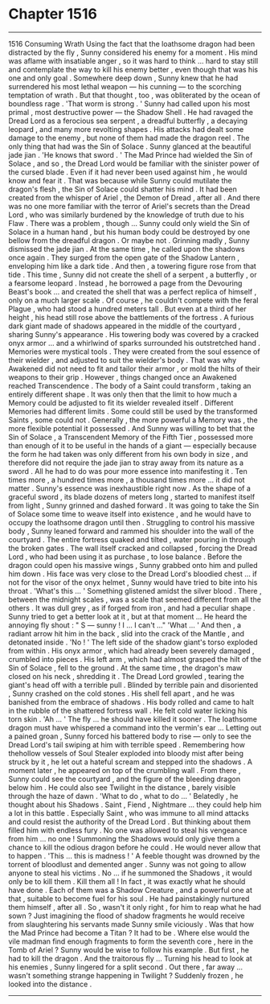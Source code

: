 
# Chapter 1516


---

1516 Consuming Wrath
Using the fact that the loathsome dragon had been distracted by the fly , Sunny considered his enemy for a moment . His mind was aflame with insatiable anger , so it was hard to think … hard to stay still and contemplate the way to kill his enemy better , even though that was his one and only goal .
Somewhere deep down , Sunny knew that he had surrendered his most lethal weapon — his cunning — to the scorching temptation of wrath . But that thought , too , was obliterated by the ocean of boundless rage .
'That worm is strong . '
Sunny had called upon his most primal , most destructive power — the Shadow Shell . He had ravaged the Dread Lord as a ferocious sea serpent , a dreadful butterfly , a decaying leopard , and many more revolting shapes . His attacks had dealt some damage to the enemy , but none of them had made the dragon reel .
The only thing that had was the Sin of Solace .
Sunny glanced at the beautiful jade jian .
'He knows that sword . '
The Mad Prince had wielded the Sin of Solace , and so , the Dread Lord would be familiar with the sinister power of the cursed blade . Even if it had never been used against him , he would know and fear it .
That was because while Sunny could mutilate the dragon's flesh , the Sin of Solace could shatter his mind . It had been created from the whisper of Ariel , the Demon of Dread , after all .
And there was no one more familiar with the terror of Ariel's secrets than the Dread Lord , who was similarly burdened by the knowledge of truth due to his Flaw .
There was a problem , though …
Sunny could only wield the Sin of Solace in a human hand , but his human body could be destroyed by one bellow from the dreadful dragon .
Or maybe not .
Grinning madly , Sunny dismissed the jade jian . At the same time , he called upon the shadows once again . They surged from the open gate of the Shadow Lantern , enveloping him like a dark tide .
And then , a towering figure rose from that tide .
This time , Sunny did not create the shell of a serpent , a butterfly , or a fearsome leopard . Instead , he borrowed a page from the Devouring Beast's book … and created the shell that was a perfect replica of himself , only on a much larger scale .
Of course , he couldn't compete with the feral Plague , who had stood a hundred meters tall . But even at a third of her height , his head still rose above the battlements of the fortress .
A furious dark giant made of shadows appeared in the middle of the courtyard , sharing Sunny's appearance . His towering body was covered by a cracked onyx armor … and a whirlwind of sparks surrounded his outstretched hand .
Memories were mystical tools . They were created from the soul essence of their wielder , and adjusted to suit the wielder's body . That was why Awakened did not need to fit and tailor their armor , or mold the hilts of their weapons to their grip .
However , things changed once an Awakened reached Transcendence . The body of a Saint could transform , taking an entirely different shape . It was only then that the limit to how much a Memory could be adjusted to fit its wielder revealed itself .
Different Memories had different limits . Some could still be used by the transformed Saints , some could not . Generally , the more powerful a Memory was , the more flexible potential it possessed .
And Sunny was willing to bet that the Sin of Solace , a Transcendent Memory of the Fifth Tier , possessed more than enough of it to be useful in the hands of a giant — especially because the form he had taken was only different from his own body in size , and therefore did not require the jade jian to stray away from its nature as a sword .
All he had to do was pour more essence into manifesting it . Ten times more , a hundred times more , a thousand times more … it did not matter . Sunny's essence was inexhaustible right now .
As the shape of a graceful sword , its blade dozens of meters long , started to manifest itself from light , Sunny grinned and dashed forward . It was going to take the Sin of Solace some time to weave itself into existence , and he would have to occupy the loathsome dragon until then .
Struggling to control his massive body , Sunny leaned forward and rammed his shoulder into the wall of the courtyard . The entire fortress quaked and tilted , water pouring in through the broken gates . The wall itself cracked and collapsed , forcing the Dread Lord , who had been using it as purchase , to lose balance .
Before the dragon could open his massive wings , Sunny grabbed onto him and pulled him down . His face was very close to the Dread Lord's bloodied chest … if not for the visor of the onyx helmet , Sunny would have tried to bite into his throat .
'What's this … '
Something glistened amidst the silver blood . There , between the midnight scales , was a scale that seemed different from all the others . It was dull grey , as if forged from iron , and had a peculiar shape .
Sunny tried to get a better look at it , but at that moment …
He heard the annoying fly shout :
" S — sunny ! I … I can't …"
'What ... '
And then , a radiant arrow hit him in the back , slid into the crack of the Mantle , and detonated inside .
'No ! '
The left side of the shadow giant's torso exploded from within . His onyx armor , which had already been severely damaged , crumbled into pieces . His left arm , which had almost grasped the hilt of the Sin of Solace , fell to the ground .
At the same time , the dragon's maw closed on his neck , shredding it . The Dread Lord growled , tearing the giant's head off with a terrible pull .
Blinded by terrible pain and disoriented , Sunny crashed on the cold stones .
His shell fell apart , and he was banished from the embrace of shadows .
His body rolled and came to halt in the rubble of the shattered fortress wall . He felt cold water licking his torn skin .
'Ah … '
The fly … he should have killed it sooner . The loathsome dragon must have whispered a command into the vermin's ear ...
Letting out a pained groan , Sunny forced his battered body to rise — only to see the Dread Lord's tail swiping at him with terrible speed . Remembering how thehollow vessels of Soul Stealer exploded into bloody mist after being struck by it , he let out a hateful scream and stepped into the shadows .
A moment later , he appeared on top of the crumbling wall .
From there , Sunny could see the courtyard , and the figure of the bleeding dragon below him . He could also see Twilight in the distance , barely visible through the haze of dawn .
'What to do , what to do … '
Belatedly , he thought about his Shadows . Saint , Fiend , Nightmare … they could help him a lot in this battle . Especially Saint , who was immune to all mind attacks and could resist the authority of the Dread Lord .
But thinking about them filled him with endless fury .
No one was allowed to steal his vengeance from him … no one ! Summoning the Shadows would only give them a chance to kill the odious dragon before he could .
He would never allow that to happen .
'This … this is madness ! '
A feeble thought was drowned by the torrent of bloodlust and demented anger . Sunny was not going to allow anyone to steal his victims . No … if he summoned the Shadows , it would only be to kill them . Kill them all ! In fact , it was exactly what he should have done .
Each of them was a Shadow Creature , and a powerful one at that , suitable to become fuel for his soul . He had painstakingly nurtured them himself , after all . So , wasn't it only right , for him to reap what he had sown ? Just imagining the flood of shadow fragments he would receive from slaughtering his servants made Sunny smile viciously .
Was that how the Mad Prince had become a Titan ? It had to be . Where else would the vile madman find enough fragments to form the seventh core , here in the Tomb of Ariel ? Sunny would be wise to follow his example .
But first , he had to kill the dragon .
And the traitorous fly ...
Turning his head to look at his enemies , Sunny lingered for a split second .
Out there , far away … wasn't something strange happening in Twilight ?
Suddenly frozen , he looked into the distance .

---

